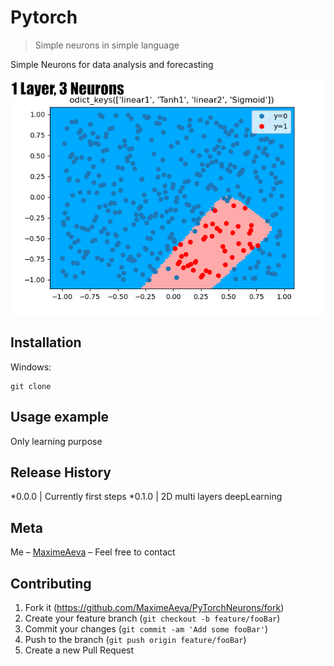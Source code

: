 # Pytorch
> Simple neurons in simple language

Simple Neurons for data analysis and forecasting

![Hey!](https://github.com/MaximeAeva/PyTorchNeurons/blob/master/res/Hello.gif)

## Installation
Windows:

```console
git clone
```

## Usage example

Only learning purpose

## Release History

*0.0.0
|   Currently first steps
*0.1.0
|   2D multi layers deepLearning

## Meta

Me – [MaximeAeva](https://github.com/MaximeAeva) – Feel free to contact

## Contributing

1. Fork it (<https://github.com/MaximeAeva/PyTorchNeurons/fork>)
2. Create your feature branch (`git checkout -b feature/fooBar`)
3. Commit your changes (`git commit -am 'Add some fooBar'`)
4. Push to the branch (`git push origin feature/fooBar`)
5. Create a new Pull Request
